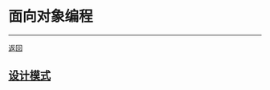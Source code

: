 # 面向对象编程

---

[返回](/repository/theory/README.md#面向对象编程repositorytheoryoopreadmemd面向对象编程)


## [设计模式](/repository/theory/OOP/DesignPattern/README.md#设计模式)
